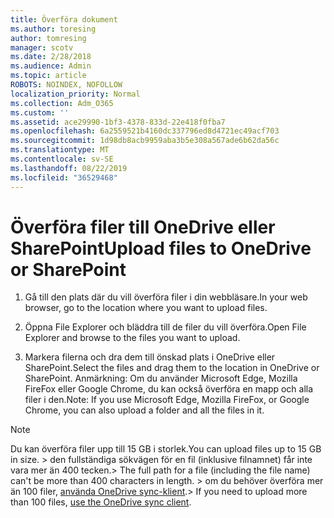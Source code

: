 ```yaml
---
title: Överföra dokument
ms.author: toresing
author: tomresing
manager: scotv
ms.date: 2/28/2018
ms.audience: Admin
ms.topic: article
ROBOTS: NOINDEX, NOFOLLOW
localization_priority: Normal
ms.collection: Adm_O365
ms.custom: ''
ms.assetid: ace29990-1bf3-4378-833d-22e418f0fba7
ms.openlocfilehash: 6a2559521b4160dc337796ed8d4721ec49acf703
ms.sourcegitcommit: 1d98db8acb9959aba3b5e308a567ade6b62da56c
ms.translationtype: MT
ms.contentlocale: sv-SE
ms.lasthandoff: 08/22/2019
ms.locfileid: "36529468"
---
```

# <a name="upload-files-to-onedrive-or-sharepoint"></a><span data-ttu-id="8dee5-102">Överföra filer till OneDrive eller SharePoint</span><span class="sxs-lookup"><span data-stu-id="8dee5-102">Upload files to OneDrive or SharePoint</span></span>

1. <span data-ttu-id="8dee5-103">Gå till den plats där du vill överföra filer i din webbläsare.</span><span class="sxs-lookup"><span data-stu-id="8dee5-103">In your web browser, go to the location where you want to upload files.</span></span>
    
2. <span data-ttu-id="8dee5-104">Öppna File Explorer och bläddra till de filer du vill överföra.</span><span class="sxs-lookup"><span data-stu-id="8dee5-104">Open File Explorer and browse to the files you want to upload.</span></span>
    
3. <span data-ttu-id="8dee5-105">Markera filerna och dra dem till önskad plats i OneDrive eller SharePoint.</span><span class="sxs-lookup"><span data-stu-id="8dee5-105">Select the files and drag them to the location in OneDrive or SharePoint.</span></span> <span data-ttu-id="8dee5-106">Anmärkning: Om du använder Microsoft Edge, Mozilla FireFox eller Google Chrome, du kan också överföra en mapp och alla filer i den.</span><span class="sxs-lookup"><span data-stu-id="8dee5-106">Note: If you use Microsoft Edge, Mozilla FireFox, or Google Chrome, you can also upload a folder and all the files in it.</span></span>
    
> [!NOTE]
>  <span data-ttu-id="8dee5-107">Du kan överföra filer upp till 15 GB i storlek.</span><span class="sxs-lookup"><span data-stu-id="8dee5-107">You can upload files up to 15 GB in size.</span></span> <span data-ttu-id="8dee5-108">> den fullständiga sökvägen för en fil (inklusive filnamnet) får inte vara mer än 400 tecken.</span><span class="sxs-lookup"><span data-stu-id="8dee5-108">>  The full path for a file (including the file name) can't be more than 400 characters in length.</span></span> <span data-ttu-id="8dee5-109">> om du behöver överföra mer än 100 filer, [använda OneDrive sync-klient](https://go.microsoft.com/fwlink/?linkid=866427).</span><span class="sxs-lookup"><span data-stu-id="8dee5-109">>  If you need to upload more than 100 files, [use the OneDrive sync client](https://go.microsoft.com/fwlink/?linkid=866427).</span></span> 
  


